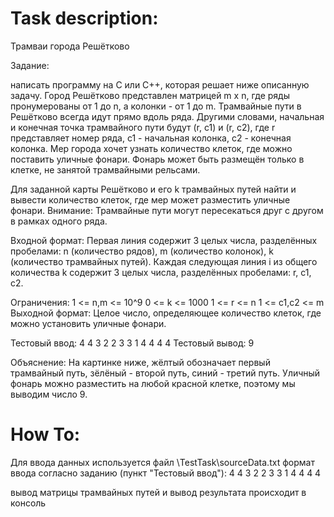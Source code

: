 # Task description:

Трамваи города Решётково

Задание: 

написать программу на С или С++, которая решает ниже описанную задачу.
Город Решётково представлен матрицей m x n, где ряды пронумерованы от 1 до n, а колонки - от 1 до m.
Трамвайные пути в Решётково всегда идут прямо вдоль ряда. Другими словами, начальная и конечная точка трамвайного пути будут (r, c1) и (r, c2), где r представляет номер ряда, c1 - начальная колонка, c2 - конечная колонка.
Мер города хочет узнать количество клеток, где можно поставить уличные фонари. Фонарь может быть размещён только в клетке, не занятой трамвайными рельсами.

Для заданной карты Решётково и его k трамвайных путей найти и вывести количество клеток, где мер может разместить уличные фонари.
Внимание: Трамвайные пути могут пересекаться друг с другом в рамках одного ряда.

Входной формат:
Первая линия содержит 3 целых числа, разделённых пробелами: n (количество рядов), m (количество колонок), k (количество трамвайных путей).
Каждая следующая линия i из общего количества k содержит 3 целых числа, разделённых пробелами: r, c1, c2.

Ограничения:
1 <= n,m <= 10^9
0 <= k <= 1000
1 <= r <= n
1 <= c1,c2 <= m
Выходной формат:
Целое число, определяющее количество клеток, где можно установить уличные фонари.

Тестовый ввод:
4 4 3
2 2 3
3 1 4
4 4 4
Тестовый вывод:
9

Объяснение:
На картинке ниже, жёлтый обозначает первый трамвайный путь, зёлёный - второй путь, синий - третий путь. Уличный фонарь можно разместить на любой красной клетке, поэтому мы выводим число 9.

# How To:

Для ввода данных используется файл \TestTask\sourceData.txt
формат ввода согласно заданию (пункт "Тестовый ввод"):
4 4 3
2 2 3
3 1 4
4 4 4

вывод матрицы трамвайных путей и вывод результата происходит в консоль
